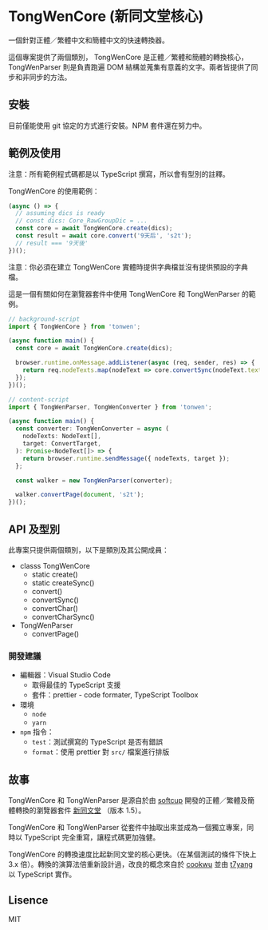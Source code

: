 # TongWenCore (新同文堂核心)

一個針對正體／繁體中文和簡體中文的快速轉換器。

這個專案提供了兩個類別， TongWenCore 是正體／繁體和簡體的轉換核心， TongWenParser 則是負責跑遍 DOM 結構並蒐集有意義的文字。兩者皆提供了同步和非同步的方法。

## 安裝

目前僅能使用 git 協定的方式進行安裝。NPM 套件還在努力中。

## 範例及使用

注意：所有範例程式碼都是以 TypeScript 撰寫，所以會有型別的註釋。

TongWenCore 的使用範例：

```typescript
(async () => {
  // assuming dics is ready
  // const dics: Core_RawGroupDic = ...
  const core = await TongWenCore.create(dics);
  const result = await core.convert('9天后', 's2t');
  // result === '9天後'
})();
```

注意：你必須在建立 TongWenCore 實體時提供字典檔並沒有提供預設的字典檔。

這是一個有關如何在瀏覽器套件中使用 TongWenCore 和 TongWenParser 的範例。

```typescript
// background-script
import { TongWenCore } from 'tonwen';

(async function main() {
  const core = await TongWenCore.create(dics);

  browser.runtime.onMessage.addListener(async (req, sender, res) => {
    return req.nodeTexts.map(nodeText => core.convertSync(nodeText.text, req.target));
  });
})();

// content-script
import { TongWenParser, TongWenConverter } from 'tonwen';

(async function main() {
  const converter: TongWenConverter = async (
    nodeTexts: NodeText[],
    target: ConvertTarget,
  ): Promise<NodeText[]> => {
    return browser.runtime.sendMessage({ nodeTexts, target });
  };

  const walker = new TongWenParser(converter);

  walker.convertPage(document, 's2t');
})();
```

## API 及型別

此專案只提供兩個類別，以下是類別及其公開成員：

* classs TongWenCore
  * static create()
  * static createSync()
  * convert()
  * convertSync()
  * convertChar()
  * convertCharSync()
* TongWenParser
  * convertPage()

### 開發建議

* 編輯器：Visual Studio Code
  * 取得最佳的 TypeScript 支援
  * 套件：prettier - code formater, TypeScript Toolbox
* 環境
  * `node`
  * `yarn`
* `npm` 指令：
  * `test`：測試撰寫的 TypeScript 是否有錯誤
  * `format`：使用 prettier 對 `src/` 檔案進行排版

## 故事

TongWenCore 和 TongWenParser 是源自於由 [softcup](https://github.com/softcup) 開發的正體／繁體及簡體轉換的瀏覽器套件 [新同文堂](https://github.com/tongwentang/New-Tongwentang-for-Firefox) （版本 1.5）。

TongWenCore 和 TongWenParser 從套件中抽取出來並成為一個獨立專案，同時以 TypeScript 完全重寫，讓程式碼更加強健。

TongWenCore 的轉換速度比起新同文堂的核心更快。（在某個測試的條件下快上 3.x 倍）。轉換的演算法倍重新設計過，改良的概念來自於 [cookwu](https://github.com/cookwu) 並由 [t7yang](https://github.com/t7yang) 以 TypeScript 實作。

## Lisence

MIT
